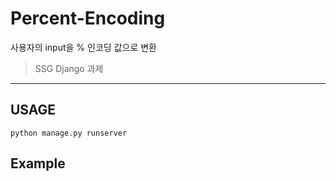 Percent-Encoding
===
사용자의 input을 % 인코딩 값으로 변환
> SSG Django 과제
***
USAGE
---

    python manage.py runserver

Example
---
